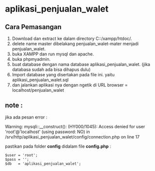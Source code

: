 # aplikasi_penjualan_walet

## Cara Pemasangan

1. Download dan extract ke dalam directory C::/xampp/htdoc/.  
2. delete name master dibelakang penjualan_walet-mater menjadi penjualan_walet.  
3. buka XAMPP dan run mysql dan apache.  
4. buka phpmyadmin.  
5. buat database dengan nama database aplikasi_penjualan_walet. (jika databasa sudah ada bisa dihapus dulu)  
6. Import database yang disertakan pada file ini. yaitu aplikasi_penjualan_walet.sql  
7. dan jalankan aplikasi nya dengan ngetik di URL browser = localhost/penjualan_walet  


## note :

jika ada pesan error :  

Warning: mysqli::__construct(): (HY000/1045): Access denied for user 'root'@'localhost' (using password: NO) in /srv/http/aplikasi_penjualan_walet/config/connection.php on line 17

pastikan pada folder __config__ didalam file __config.php__ :  
```
$user = 'root';
$pass = '';
$db   = 'aplikasi_penjualan_walet';
```
